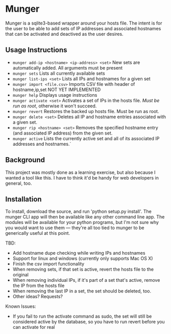 Munger
======
Munger is a sqlite3-based wrapper around your hosts file. The intent is for the user to be able to add sets of IP addresses and associated hostnames that can be activated and deactived as the user desires. 

Usage Instructions
------------------

* `munger add-ip <hostname> <ip-address> <set>` New sets are automatically added. All arguments must be present
* `munger sets` Lists all currently available sets
* `munger list-ips <set>` Lists all IPs and hostnames for a given set
* `munger import <file.csv>` Imports CSV file with header of hostname,ip,set NOT YET IMPLEMENTED
* `munger help` Displays usage instructions 
* `munger activate <set>` Activates a set of IPs in the hosts file. *Must be run as root*, otherwise it won't succeed.
* `munger revert` Restores the backed up hosts file. Must be run as root.
* `munger delete <set>` Deletes all IP and hostname entries associated with a given set.
* `munger rip <hostname> <set>` Removes the specified hostname entry (and associated IP address) from the given set.
* `munger active` Lists the currently active set and all of its associated IP addresses and hostnames.`

Background
----------
This project was mostly done as a learning exercise, but also because I wanted a tool like this. I have to think it'd be handy for web developers in general, too.

Installation
------------

To install, download the source, and run 'python setup.py install'. The munger CLI app will then be available like any other command line app. The modules will be available for your python programs, but I'm not sure why you would want to use them — they're all too tied to munger to be generically useful at this point.

TBD:
* Add hostname dupe checking while writing IPs and hostnames
* Support for linux and windows (currently only supports Mac OS X)
* Finish the csv import functionality
* When removing sets, if that set is active, revert the hosts file to the original
* When removing individual IPs, if it's part of a set that's active, remove the IP from the hosts file
* When removing the last IP in a set, the set should be deleted, too.
* Other ideas? Requests?

Known Issues:
* If you fail to run the activate command as sudo, the set will still be considered active by the database, so you have to run revert before you can activate for real
